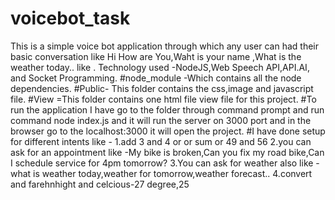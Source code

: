 # voicebot_task
This is a simple voice bot application through which any user can had their basic conversation like Hi How are You,Waht is your name ,What is the weather today.. like .
Technology used -NodeJS,Web Speech API,API.AI, and Socket Programming.
#node_module -Which contains all the node dependencies.
#Public- This folder contains the css,image and javascript file.
#View =This folder contains one html file view file for this project.
#To run the application I have go to the folder through command prompt and run command node index.js and it will run the server on 3000 port and in the browser go to the localhost:3000 it will open the project.
#I have done setup for different intents like -
1.add 3 and 4 or or sum or 49 and 56
2.you can ask for an appointment like -My bike is broken,Can you fix my road bike,Can I schedule service for 4pm tomorrow?
3.You can ask for weather also like -what is weather today,weather for tomorrow,weather forecast..
4.convert and farehnhight and celcious-27 degree,25
 

